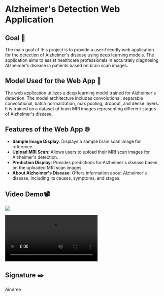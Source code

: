 # Alzheimer's Detection Web Application

## Goal 🎯
The main goal of this project is to provide a user-friendly web application for the detection of Alzheimer's disease using deep learning models. The application aims to assist healthcare professionals in accurately diagnosing Alzheimer's disease in patients based on brain scan images.

## Model Used for the Web App 🧮
The web application utilizes a deep learning model trained for Alzheimer's detection. The model architecture includes convolutional, separable convolutional, batch normalization, max pooling, dropout, and dense layers. It is trained on a dataset of brain MRI images representing different stages of Alzheimer's disease.


## Features of the Web App 🌐
- **Sample Image Display**: Displays a sample brain scan image for reference.
- **Upload MRI Scan**: Allows users to upload their MRI scan images for Alzheimer's detection.
- **Prediction Display**: Provides predictions for Alzheimer's disease based on the uploaded MRI scan images.
- **About Alzheimer's Disease**: Offers information about Alzheimer's disease, including its causes, symptoms, and stages.

## Video Demo📽️
[![](https://github.com/aindree-2005/DL-Simplified/blob/a6096b2a7397a27a5ceff3c1a56a0e6bb71b0752/Alzheimers%20Detection/Web-App/thumbnaill.png)](https://github.com/aindree-2005/DL-Simplified/blob/282943489b95efc5bcfccfb65c2fbba5d78b856b/Alzheimers%20Detection/Web-App/demo.mp4)

<video controls src="https://github.com/aindree-2005/DL-Simplified/blob/282943489b95efc5bcfccfb65c2fbba5d78b856b/Alzheimers%20Detection/Web-App/demo.mp4" title="Title"></video>


## Signature ✒️
Aindree
